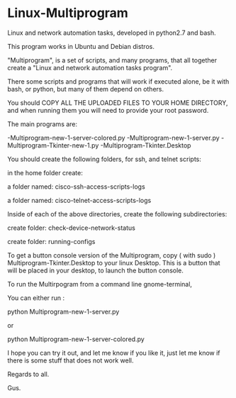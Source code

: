 # Linux-Multiprogram
Linux and network automation tasks, developed in python2.7 and bash.

This program works in Ubuntu and Debian distros.

"Multiprogram", is a set of scripts, and many programs, that all together create a "Linux and network automation
tasks program".

There some scripts and programs that will work if executed alone, be it with bash, or python,
but many of them depend on others.

You should COPY ALL THE UPLOADED FILES TO YOUR HOME DIRECTORY, and when running them you will need to provide your 
root password.

The main programs are: 

-Multiprogram-new-1-server-colored.py
-Multiprogram-new-1-server.py
-Multiprogram-Tkinter-new-1.py
-Multiprogram-Tkinter.Desktop

You should create the following folders, for ssh, and telnet scripts:

in the home folder create:

a folder named: cisco-ssh-access-scripts-logs

a folder named: cisco-telnet-access-scripts-logs

Inside of each of the above directories, create the following subdirectories:

create folder: check-device-network-status

create folder: running-configs


To get a button console version of the Multiprogram, copy ( with sudo )  Multiprogram-Tkinter.Desktop to your linux Desktop.
This is a button that will be placed in your desktop, to launch the button console.

To run the Multirpogram from a command line gnome-terminal,

You can either run :

python Multiprogram-new-1-server.py

or

python Multiprogram-new-1-server-colored.py




I hope you can try it out, and let me know if you like it, just let me know if there is some stuff that does not work well.

Regards to all.

Gus.
